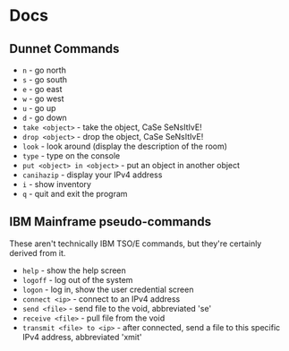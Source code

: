 # Docs
## Dunnet Commands
* `n` - go north
* `s` - go south
* `e` - go east
* `w` - go west
* `u` - go up
* `d` - go down
* `take <object>` - take the object, CaSe SeNsItIvE!
* `drop <object>` - drop the object, CaSe SeNsItIvE!
* `look` - look around (display the description of the room)
* `type` - type on the console
* `put <object> in <object>` - put an object in another object
* `canihazip` - display your IPv4 address
* `i` - show inventory
* `q` - quit and exit the program

## IBM Mainframe pseudo-commands
These aren't technically IBM TSO/E commands, but they're certainly derived from it.
* `help` - show the help screen
* `logoff` - log out of the system
* `logon` - log in, show the user credential screen
* `connect <ip>` - connect to an IPv4 address
* `send <file>` - send file to the void, abbreviated 'se'
* `receive <file>` - pull file from the void
* `transmit <file> to <ip>` - after connected, send a file to this specific IPv4 address, abbreviated 'xmit'
